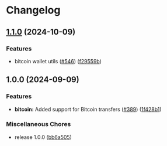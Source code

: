 # Changelog

## [1.1.0](https://github.com/sygmaprotocol/sygma-sdk/compare/bitcoin-v1.0.0...bitcoin-v1.1.0) (2024-10-09)


### Features

* bitcoin wallet utils ([#546](https://github.com/sygmaprotocol/sygma-sdk/issues/546)) ([f29559b](https://github.com/sygmaprotocol/sygma-sdk/commit/f29559b7ca730640bb8a1697fc7b3fb8cc4f89c3))

## 1.0.0 (2024-09-09)


### Features

* **bitcoin:** Added support for Bitcoin transfers ([#389](https://github.com/sygmaprotocol/sygma-sdk/issues/389)) ([1f428b1](https://github.com/sygmaprotocol/sygma-sdk/commit/1f428b1b4d8dd0a6b04488f532f3e9d10c5d1b15))


### Miscellaneous Chores

* release 1.0.0 ([bb6a505](https://github.com/sygmaprotocol/sygma-sdk/commit/bb6a5053d843960f445f0dacebe101745f4d908f))
